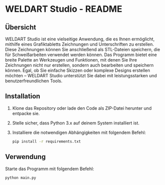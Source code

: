 # WELDART Studio - README

## Übersicht

WELDART Studio ist eine vielseitige Anwendung, die es Ihnen ermöglicht, mithilfe eines Grafiktabletts Zeichnungen und Unterschriften zu erstellen. Diese Zeichnungen können Sie anschließend als STL-Dateien speichern, die für Schweißarbeiten verwendet werden können. Das Programm bietet eine breite Palette an Werkzeugen und Funktionen, mit denen Sie Ihre Zeichnungen nicht nur erstellen, sondern auch bearbeiten und speichern können. Egal, ob Sie einfache Skizzen oder komplexe Designs erstellen möchten – WELDART Studio unterstützt Sie dabei mit leistungsstarken und benutzerfreundlichen Tools.


## Installation

1. Klone das Repository oder lade den Code als ZIP-Datei herunter und entpacke sie.
2. Stelle sicher, dass Python 3.x auf deinem System installiert ist.
3. Installiere die notwendigen Abhängigkeiten mit folgendem Befehl:

   ```bash
   pip install -r requirements.txt
   ```

## Verwendung

Starte das Programm mit folgendem Befehl:

```bash
python main.py
```
